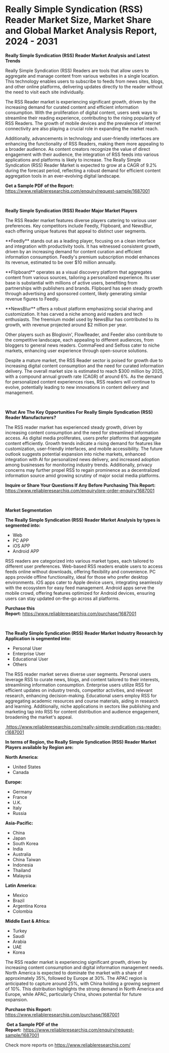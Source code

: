 <p><h1>Really Simple Syndication (RSS) Reader Market Size, Market Share and Global Market Analysis Report, 2024 - 2031</h1></p><p><strong>Really Simple Syndication (RSS) Reader Market Analysis and Latest Trends</strong></p>
<p><p>Really Simple Syndication (RSS) Readers are tools that allow users to aggregate and manage content from various websites in a single location. This technology enables users to subscribe to feeds from news sites, blogs, and other online platforms, delivering updates directly to the reader without the need to visit each site individually. </p><p>The RSS Reader market is experiencing significant growth, driven by the increasing demand for curated content and efficient information consumption. With the proliferation of digital content, users seek ways to streamline their reading experience, contributing to the rising popularity of RSS Readers. The growth of mobile devices and the prevalence of internet connectivity are also playing a crucial role in expanding the market reach. </p><p>Additionally, advancements in technology and user-friendly interfaces are enhancing the functionality of RSS Readers, making them more appealing to a broader audience. As content creators recognize the value of direct engagement with their audience, the integration of RSS feeds into various applications and platforms is likely to increase. The Really Simple Syndication (RSS) Reader Market is expected to grow at a CAGR of 9.2% during the forecast period, reflecting a robust demand for efficient content aggregation tools in an ever-evolving digital landscape.</p></p>
<p><strong>Get a Sample PDF of the Report:&nbsp;</strong> <a href="https://www.reliableresearchiq.com/enquiry/request-sample/1687001?utm_campaign=1842&utm_medium=2&utm_source=Github&utm_content=ia&utm_term=31122024&utm_id=really-simple-syndication-rss-reader">https://www.reliableresearchiq.com/enquiry/request-sample/1687001</a></p>
<p>&nbsp;</p>
<p><strong>Really Simple Syndication (RSS) Reader Major Market Players</strong></p>
<p><p>The RSS Reader market features diverse players catering to various user preferences. Key competitors include Feedly, Flipboard, and NewsBlur, each offering unique features that appeal to distinct user segments.</p><p>**Feedly** stands out as a leading player, focusing on a clean interface and integration with productivity tools. It has witnessed consistent growth, driven by an increasing demand for content curation and efficient information consumption. Feedly's premium subscription model enhances its revenue, estimated to be over $10 million annually.</p><p>**Flipboard** operates as a visual discovery platform that aggregates content from various sources, tailoring a personalized experience. Its user base is substantial with millions of active users, benefiting from partnerships with publishers and brands. Flipboard has seen steady growth through advertising and sponsored content, likely generating similar revenue figures to Feedly.</p><p>**NewsBlur** offers a robust platform emphasizing social sharing and customization. It has carved a niche among avid readers and tech enthusiasts. The freemium model used by NewsBlur has contributed to its growth, with revenue projected around $2 million per year.</p><p>Other players such as Bloglovin', FlowReader, and Feeder also contribute to the competitive landscape, each appealing to different audiences, from bloggers to general news readers. CommaFeed and Selfoss cater to niche markets, enhancing user experience through open-source solutions.</p><p>Despite a mature market, the RSS Reader sector is poised for growth due to increasing digital content consumption and the need for curated information delivery. The overall market size is estimated to reach $300 million by 2025, with a compound annual growth rate (CAGR) of around 6%. As the demand for personalized content experiences rises, RSS readers will continue to evolve, potentially leading to new innovations in content delivery and management.</p></p>
<p>&nbsp;</p>
<p><strong>What Are The Key Opportunities For Really Simple Syndication (RSS) Reader Manufacturers?</strong></p>
<p><p>The RSS reader market has experienced steady growth, driven by increasing content consumption and the need for streamlined information access. As digital media proliferates, users prefer platforms that aggregate content efficiently. Growth trends indicate a rising demand for features like customization, user-friendly interfaces, and mobile accessibility. The future outlook suggests potential expansion into niche markets, enhanced integration with AI for personalized news delivery, and increased adoption among businesses for monitoring industry trends. Additionally, privacy concerns may further propel RSS to regain prominence as a decentralized information source amid growing scrutiny of major social media platforms.</p></p>
<p><strong>Inquire or Share Your Questions If Any Before Purchasing This Report:</strong> <a href="https://www.reliableresearchiq.com/enquiry/pre-order-enquiry/1687001?utm_campaign=1842&utm_medium=2&utm_source=Github&utm_content=ia&utm_term=31122024&utm_id=really-simple-syndication-rss-reader">https://www.reliableresearchiq.com/enquiry/pre-order-enquiry/1687001</a></p>
<p>&nbsp;</p>
<p><strong>Market Segmentation</strong></p>
<p><strong>The Really Simple Syndication (RSS) Reader Market Analysis by types is segmented into:</strong></p>
<p><ul><li>Web</li><li>PC APP</li><li>iOS APP</li><li>Android APP</li></ul></p>
<p><p>RSS readers are categorized into various market types, each tailored to different user preferences. Web-based RSS readers enable users to access feeds online without downloads, offering flexibility and convenience. PC apps provide offline functionality, ideal for those who prefer desktop environments. iOS apps cater to Apple device users, integrating seamlessly with the ecosystem for easy feed management. Android apps serve the mobile crowd, offering features optimized for Android devices, ensuring users can stay updated on-the-go across all platforms.</p></p>
<p><strong>Purchase this Report:&nbsp;</strong><a href="https://www.reliableresearchiq.com/purchase/1687001?utm_campaign=1842&utm_medium=2&utm_source=Github&utm_content=ia&utm_term=31122024&utm_id=really-simple-syndication-rss-reader">https://www.reliableresearchiq.com/purchase/1687001</a></p>
<p>&nbsp;</p>
<p><strong>The Really Simple Syndication (RSS) Reader Market Industry Research by Application is segmented into:</strong></p>
<p><ul><li>Personal User</li><li>Enterprise User</li><li>Educational User</li><li>Others</li></ul></p>
<p><p>The RSS reader market serves diverse user segments. Personal users leverage RSS to curate news, blogs, and content tailored to their interests, streamlining information consumption. Enterprise users utilize RSS for efficient updates on industry trends, competitor activities, and relevant research, enhancing decision-making. Educational users employ RSS for aggregating academic resources and course materials, aiding in research and learning. Additionally, niche applications in sectors like publishing and marketing tap into RSS for content distribution and audience engagement, broadening the market's appeal.</p></p>
<p><a href="https://www.reliableresearchiq.com/really-simple-syndication-rss-reader-r1687001?utm_campaign=1842&utm_medium=2&utm_source=Github&utm_content=ia&utm_term=31122024&utm_id=really-simple-syndication-rss-reader">&nbsp;https://www.reliableresearchiq.com/really-simple-syndication-rss-reader-r1687001</a></p>
<p><strong>In terms of Region, the Really Simple Syndication (RSS) Reader Market Players available by Region are:</strong></p>
<p>
    <p> <strong> North America: </strong>
        <ul>
            <li>United States</li>
            <li>Canada</li>
        </ul>
        </p> 
    <p> <strong> Europe: </strong>
        <ul>
            <li>Germany</li>
            <li>France</li>
            <li>U.K.</li>
            <li>Italy</li>
            <li>Russia</li>
        </ul>
        </p> 
    <p> <strong> Asia-Pacific: </strong>
        <ul>
            <li>China</li>
            <li>Japan</li>
            <li>South Korea</li>
            <li>India</li>
            <li>Australia</li>
            <li>China Taiwan</li>
            <li>Indonesia</li>
            <li>Thailand</li>
            <li>Malaysia</li>
        </ul>
        </p> 
    <p> <strong> Latin America: </strong>
        <ul>
            <li>Mexico</li>
            <li>Brazil</li>
            <li>Argentina Korea</li>
            <li>Colombia</li>
        </ul>
        </p> 
    <p> <strong> Middle East & Africa: </strong>
        <ul>
            <li>Turkey</li>
            <li>Saudi</li>
            <li>Arabia</li>
            <li>UAE</li>
            <li>Korea</li>
        </ul>
    </p>
    </p>
<p><p>The RSS reader market is experiencing significant growth, driven by increasing content consumption and digital information management needs. North America is expected to dominate the market with a share of approximately 35%, followed by Europe at 30%. The APAC region is anticipated to capture around 25%, with China holding a growing segment of 10%. This distribution highlights the strong demand in North America and Europe, while APAC, particularly China, shows potential for future expansion.</p></p>
<p><strong>Purchase this Report: </strong><a href="https://www.reliableresearchiq.com/purchase/1687001?utm_campaign=1842&utm_medium=2&utm_source=Github&utm_content=ia&utm_term=31122024&utm_id=really-simple-syndication-rss-reader">https://www.reliableresearchiq.com/purchase/1687001</a></p>
<p>&nbsp;<strong>Get a Sample PDF of the Report:&nbsp;&nbsp;</strong><a href="https://www.reliableresearchiq.com/enquiry/request-sample/1687001?utm_campaign=1842&utm_medium=2&utm_source=Github&utm_content=ia&utm_term=31122024&utm_id=really-simple-syndication-rss-reader">https://www.reliableresearchiq.com/enquiry/request-sample/1687001</a></p>
<p><strong></strong></p>
<p>Check more reports on <a href="https://www.reliableresearchiq.com/?utm_campaign=1842&utm_medium=2&utm_source=Github&utm_content=ia&utm_term=31122024&utm_id=really-simple-syndication-rss-reader">https://www.reliableresearchiq.com/</a></p>